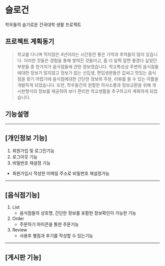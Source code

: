 # 슬로건
학우들의 슬기로운 건국대학 생활 프로젝트

## 프로젝트 계획동기
> 학교를 다니며 적지않은 4년이라는 시간동안 좋은 기억과 추억들이 많이 있습니다.
> 이러한 것들은 경험을 통해 쌓여진 것들이고, 좀 더 일찍 알면 좋겠다 싶었던 부분들 중 한가지가 음식점들에 관한 정보였습니다.
> 학교특성상 주변의 음식점들에대한 정보가 많지않고 정보가 없는 신입생, 편입생분들은 값싸고 맛있는 음식점을 찾기 어렵기에 
> 음식점에대한 간단한 정보와 주문, 리뷰를 쓸 수 있는 어플을 개발하게 되었습니다. 
> 또한, 학우들간의 원할한 의사소통과 정보교환을 위해 게시판형식의 정보를 제공하여 보다 편리한 학교생활을 추구하고자 계획하게 되었습니다.

## 기능설명 
-----------
[개인정보 기능] 
--------------
1. 회원가입 및 로그인기능
2. 로그아웃 기능
3. 비밀번호 재설정 기능
  - 회원가입시 작성한 이메일 주소로 비밀번호 재설정가능
  
-----------
[음식점기능]
-----------
1. List 
    - 음식점들의 상호명, 간단한 정보를 포함한 정보확인이 가능한 기능
2. Order 
    - 주문하기 아이콘을 통한 주문기능 
3. Review 
    - 사용후 별점과 후기를 작성할 수 있는기능

-----------
[게시판 기능]
-----------
